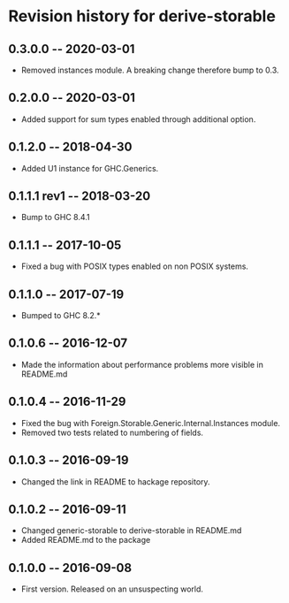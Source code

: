 # Revision history for derive-storable

## 0.3.0.0  -- 2020-03-01

* Removed instances module. A breaking change therefore bump to 0.3.

## 0.2.0.0  -- 2020-03-01

* Added support for sum types enabled through additional option.

## 0.1.2.0  -- 2018-04-30

* Added U1 instance for GHC.Generics.

## 0.1.1.1 rev1 -- 2018-03-20

* Bump to GHC 8.4.1

## 0.1.1.1  -- 2017-10-05

* Fixed a bug with POSIX types enabled on non POSIX systems.

## 0.1.1.0  -- 2017-07-19

* Bumped to GHC 8.2.*

## 0.1.0.6  -- 2016-12-07

* Made the information about performance problems more visible in README.md

## 0.1.0.4  -- 2016-11-29

* Fixed the bug with Foreign.Storable.Generic.Internal.Instances module.
* Removed two tests related to numbering of fields.

## 0.1.0.3  -- 2016-09-19

* Changed the link in README to hackage repository.

## 0.1.0.2  -- 2016-09-11

* Changed generic-storable to derive-storable in README.md
* Added README.md to the package


## 0.1.0.0  -- 2016-09-08

* First version. Released on an unsuspecting world.
